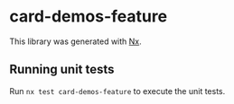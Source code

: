 # card-demos-feature

This library was generated with [Nx](https://nx.dev).

## Running unit tests

Run `nx test card-demos-feature` to execute the unit tests.
